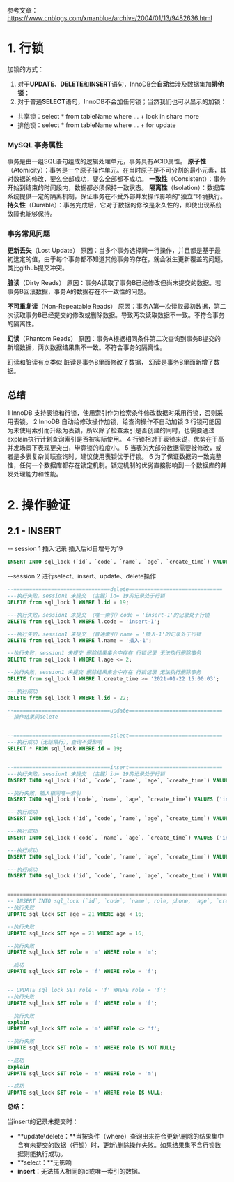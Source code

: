 

参考文章：https://www.cnblogs.com/xmanblue/archive/2004/01/13/9482636.html

# 1. 行锁

加锁的方式：

1. 对于**UPDATE**、**DELETE**和**INSERT**语句，InnoDB会**自动**给涉及数据集加**排他锁**；
2. 对于普通**SELECT**语句，InnoDB不会加任何锁；当然我们也可以显示的加锁：

- 共享锁：select * from tableName where ... + lock in share more
- 排他锁：select * from tableName where ... + for update 



### MySQL 事务属性

事务是由一组SQL语句组成的逻辑处理单元，事务具有ACID属性。
**原子性**（Atomicity）：事务是一个原子操作单元。在当时原子是不可分割的最小元素，其对数据的修改，要么全部成功，要么全部都不成功。
**一致性**（Consistent）：事务开始到结束的时间段内，数据都必须保持一致状态。
**隔离性**（Isolation）：数据库系统提供一定的隔离机制，保证事务在不受外部并发操作影响的"独立"环境执行。
**持久性**（Durable）：事务完成后，它对于数据的修改是永久性的，即使出现系统故障也能够保持。

### 事务常见问题

**更新丢失**（Lost Update）
原因：当多个事务选择同一行操作，并且都是基于最初选定的值，由于每个事务都不知道其他事务的存在，就会发生更新覆盖的问题。类比github提交冲突。

**脏读**（Dirty Reads）
原因：事务A读取了事务B已经修改但尚未提交的数据。若事务B回滚数据，事务A的数据存在不一致性的问题。

**不可重复读**（Non-Repeatable Reads）
原因：事务A第一次读取最初数据，第二次读取事务B已经提交的修改或删除数据。导致两次读取数据不一致。不符合事务的隔离性。

**幻读**（Phantom Reads）
原因：事务A根据相同条件第二次查询到事务B提交的新增数据，两次数据结果集不一致。不符合事务的隔离性。

幻读和脏读有点类似
脏读是事务B里面修改了数据，
幻读是事务B里面新增了数据。



## 总结

1 InnoDB 支持表锁和行锁，使用索引作为检索条件修改数据时采用行锁，否则采用表锁。
2 InnoDB 自动给修改操作加锁，给查询操作不自动加锁
3 行锁可能因为未使用索引而升级为表锁，所以除了检查索引是否创建的同时，也需要通过explain执行计划查询索引是否被实际使用。
4 行锁相对于表锁来说，优势在于高并发场景下表现更突出，毕竟锁的粒度小。
5 当表的大部分数据需要被修改，或者是多表复杂关联查询时，建议使用表锁优于行锁。
6 为了保证数据的一致完整性，任何一个数据库都存在锁定机制。锁定机制的优劣直接影响到一个数据库的并发处理能力和性能。



# 2. 操作验证

## 2.1 - INSERT

-- session 1 插入记录 插入后id自增号为19

```sql
INSERT INTO sql_lock (`id`, `code`, `name`, `age`, `create_time`) VALUES (19, 'insert-1', '插入-1', '1', '2021-01-22 15:00:03');
```



--session 2 进行select、insert、update、delete操作

```sql
--===============================delete==============================
---执行失败，session1 未提交 （主键）id= 19的记录处于行锁
DELETE from sql_lock l WHERE l.id = 19; 

---执行失败，session1 未提交 （唯一索引）code = 'insert-1'的记录处于行锁
DELETE from sql_lock l WHERE l.code = 'insert-1'; 

---执行失败，session1 未提交 （普通索引）name = '插入-1'的记录处于行锁
DELETE from sql_lock l WHERE l.name = '插入-1'; 

--执行失败，session1 未提交 删除结果集合中存在 行锁记录 无法执行删除事务
DELETE from sql_lock l WHERE l.age <= 2; 

--执行失败，session1 未提交 删除结果集合中存在 行锁记录 无法执行删除事务
DELETE from sql_lock l WHERE l.create_time >= '2021-01-22 15:00:03'; 

---执行成功
DELETE from sql_lock l WHERE l.id = 22;  

--===============================update==============================
--操作结果同delete


--===============================select==============================
---执行成功（无结果行），查询不受影响
SELECT * FROM sql_lock WHERE id = 19; 


--===============================insert==============================
---执行失败，session1 未提交 （主键）id= 19的记录处于行锁
INSERT INTO sql_lock (`id`, `code`, `name`, `age`, `create_time`) VALUES (19, 'insert-2', '插入相同id(主键=19)', '1', '2021-01-22 15:00:03');

--执行失败，插入相同唯一索引
INSERT INTO sql_lock (`code`, `name`, `age`, `create_time`) VALUES ('insert-1', '插入-1', '1', '2021-01-22 15:00:03'); 

---执行成功
INSERT INTO sql_lock (`id`, `code`, `name`, `age`, `create_time`) VALUES (18, 'insert-18', '主键=18', '1', '2021-01-22 15:00:03'); 

---执行成功
INSERT INTO sql_lock (`code`, `name`, `age`, `create_time`) VALUES ('insert-auto', '主键自增', '1', '2021-01-22 15:00:03'); 

---执行成功
INSERT INTO sql_lock (`id`, `code`, `name`, `age`, `create_time`) VALUES (17, 'insert-17', '主键=17', '1', '2021-01-22 15:00:03'); 

---执行成功
INSERT INTO sql_lock (`id`, `code`, `name`, `age`, `create_time`) VALUES (20, 'insert-20', '主键=20', '1', '2021-01-22 15:00:03'); 


=======================================================================
-- INSERT INTO sql_lock (`id`, `code`, `name`, role, phone, `age`, `create_time`) VALUES (26, 'insert-06251041', '插入-06251041', 'm', '456', '15', '2021-06-25 10:41:03');
--执行失败
UPDATE sql_lock SET age = 21 WHERE age < 16;

--执行失败
UPDATE sql_lock SET age = 21 WHERE age = 16;

--执行失败
UPDATE sql_lock SET role = 'm' WHERE role = 'm';

--成功
UPDATE sql_lock SET role = 'f' WHERE role = 'f';


-- UPDATE sql_lock SET role = 'f' WHERE role = 'f';
--执行失败
UPDATE sql_lock SET role = 'f' WHERE role = 'f';

--执行失败
explain
UPDATE sql_lock SET role = 'm' WHERE role <> 'f';

--执行失败
UPDATE sql_lock SET role = 'm' WHERE role IS NOT NULL;

--成功
explain
UPDATE sql_lock SET role = 'm' WHERE role = 'm';

--成功
UPDATE sql_lock SET role = 'm' WHERE role IS NULL;
```

**总结：**

当insert的记录未提交时：

- **update\delete：**当按条件（where）查询出来符合更新\删除的结果集中含有未提交的数据（行锁）时，更新\删除操作失败。如果结果集不含行锁数据则能执行成功。
- **select：**无影响
- **insert**：无法插入相同的id或唯一索引的数据。



